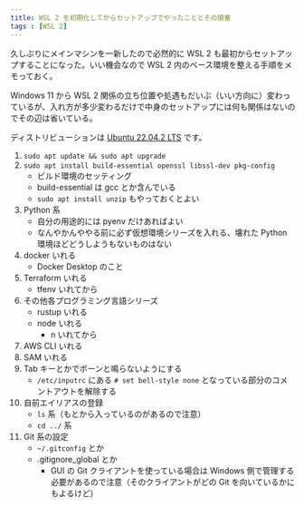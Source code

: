 ```yaml
---
title: WSL 2 を初期化してからセットアップでやったこととその順番
tags : [WSL 2]
---
```


久しぶりにメインマシンを一新したので必然的に WSL 2 も最初からセットアップすることになった。いい機会なので WSL 2 内のベース環境を整える手順をメモっておく。

Windows 11 から WSL 2 関係の立ち位置や処遇もだいぶ（いい方向に）変わっているが、入れ方が多少変わるだけで中身のセットアップには何も関係はないのでその辺は省いている。

ディストリビューションは [Ubuntu 22.04.2 LTS](https://www.microsoft.com/store/productid/9PN20MSR04DW?ocid=pdpshare) です。

1. `sudo apt update && sudo apt upgrade`
2. `sudo apt install build-essential openssl libssl-dev pkg-config`
    - ビルド環境のセッティング
    - build-essential は gcc とか含んでいる
    - `sudo apt install unzip` もやっておくとよい
3. Python 系
    - 自分の用途的には pyenv だけあればよい
    - なんやかんややる前に必ず仮想環境シリーズを入れる、壊れた Python 環境ほどどうしようもないものはない
4. docker いれる
    - Docker Desktop のこと
5. Terraform いれる
    - tfenv いれてから
6. その他各プログラミング言語シリーズ
    - rustup いれる
    - node いれる
        - n いれてから
7. AWS CLI いれる
8. SAM いれる
9. <span class="keyboard-key">Tab</span> キーとかでポーンと鳴らないようにする
    - `/etc/inputrc` にある `# set bell-style none` となっている部分のコメントアウトを解除する
10. 自前エイリアスの登録
    - `ls` 系（もとから入っているのがあるので注意）
    - `cd ../` 系
11. Git 系の設定
    - `~/.gitconfig` とか
    - .gitignore_global とか
        - GUI の Git クライアントを使っている場合は Windows 側で管理する必要があるので注意（そのクライアントがどの Git を向いているかにもよるけど）
